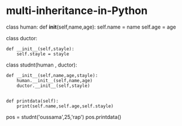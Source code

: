 # multi-inheritance-in-Python
class human:
    def __init__(self,name,age):
        self.name = name
        self.age = age

class ductor:

    def __init__(self,stayle):
        self.stayle = stayle

class studnt(human , ductor):

    def __init__(self,name,age,stayle):
        human.__init__(self,name,age)
        ductor.__init__(self,stayle)


    def printdata(self):
        print(self.name,self.age,self.stayle)


pos = studnt('oussama',25,'rap')
pos.printdata()
